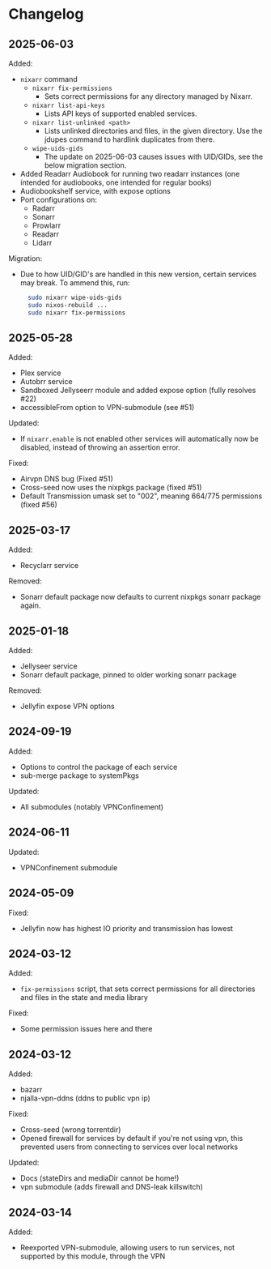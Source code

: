 # Changelog

## 2025-06-03

Added:
- `nixarr` command
  - `nixarr fix-permissions`
    - Sets correct permissions for any directory managed by Nixarr.
  - `nixarr list-api-keys`
    - Lists API keys of supported enabled services.
  - `nixarr list-unlinked <path>`
    - Lists unlinked directories and files, in the given directory. Use the
      jdupes command to hardlink duplicates from there.
  - `wipe-uids-gids`
    - The update on 2025-06-03 causes issues with UID/GIDs, see the below
      migration section.
- Added Readarr Audiobook for running two readarr instances (one intended
  for audiobooks, one intended for regular books)
- Audiobookshelf service, with expose options
- Port configurations on:
  - Radarr
  - Sonarr
  - Prowlarr
  - Readarr
  - Lidarr

Migration:
- Due to how UID/GID's are handled in this new version, certain services
  may break. To ammend this, run:
  ```bash
    sudo nixarr wipe-uids-gids
    sudo nixos-rebuild ...
    sudo nixarr fix-permissions
  ```

## 2025-05-28

Added:
- Plex service
- Autobrr service
- Sandboxed Jellyseerr module and added expose option (fully resolves #22)
- accessibleFrom option to VPN-submodule (see #51)

Updated:
- If `nixarr.enable` is not enabled other services will automatically now
  be disabled, instead of throwing an assertion error.

Fixed:
- Airvpn DNS bug (Fixed #51)
- Cross-seed now uses the nixpkgs package (fixed #51)
- Default Transmission umask set to "002", meaning 664/775 permissions (fixed #56)

## 2025-03-17

Added:
- Recyclarr service

Removed:
- Sonarr default package now defaults to current nixpkgs sonarr package again.

## 2025-01-18

Added:
- Jellyseer service
- Sonarr default package, pinned to older working sonarr package

Removed:
- Jellyfin expose VPN options

## 2024-09-19

Added:
- Options to control the package of each service
- sub-merge package to systemPkgs

Updated:
- All submodules (notably VPNConfinement)

## 2024-06-11

Updated:
- VPNConfinement submodule

## 2024-05-09

Fixed:
- Jellyfin now has highest IO priority and transmission has lowest

## 2024-03-12

Added:
- `fix-permissions` script, that sets correct permissions for all directories
  and files in the state and media library

Fixed:
- Some permission issues here and there

## 2024-03-12

Added:
- bazarr
- njalla-vpn-ddns (ddns to public vpn ip)

Fixed:
- Cross-seed (wrong torrentdir)
- Opened firewall for services by default if you're not using vpn, this prevented users from connecting to services over local networks

Updated:
- Docs (stateDirs and mediaDir cannot be home!)
- vpn submodule (adds firewall and DNS-leak killswitch)

## 2024-03-14

Added:
- Reexported VPN-submodule, allowing users to run services, not supported by this module, through the VPN
